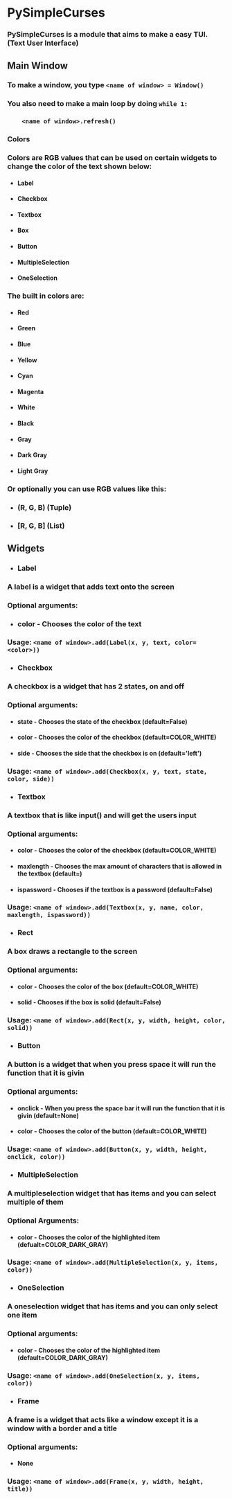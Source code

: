 # PySimpleCurses
### PySimpleCurses is a module that aims to make a easy TUI. (Text User Interface)

## Main Window
### To make a window, you type `<name of window> = Window()`
### You also need to make a main loop by doing `while 1:`</br>
###                                            `	<name of window>.refresh()`

### Colors
### Colors are RGB values that can be used on certain widgets to change the color of the text shown below:
- #### Label
- #### Checkbox
- #### Textbox
- #### Box
- #### Button
- #### MultipleSelection
- #### OneSelection

### The built in colors are:
- #### Red
- #### Green
- #### Blue
- #### Yellow
- #### Cyan
- #### Magenta
- #### White
- #### Black
- #### Gray
- #### Dark Gray
- #### Light Gray

### Or optionally you can use RGB values like this:
- ### (R, G, B) (Tuple)
- ### [R, G, B] (List)

## Widgets
- ### Label
### A label is a widget that adds text onto the screen
### Optional arguments:
- ### color - Chooses the color of the text
### Usage: `<name of window>.add(Label(x, y, text, color=<color>))`

- ### Checkbox
### A checkbox is a widget that has 2 states, on and off
### Optional arguments:
- #### state - Chooses the state of the checkbox (default=False)
- #### color - Chooses the color of the checkbox (default=COLOR_WHITE)
- #### side  - Chooses the side that the checkbox is on (default='left')

### Usage: `<name of window>.add(Checkbox(x, y, text, state, color, side))`

- ### Textbox
### A textbox that is like input() and will get the users input
### Optional arguments:
- #### color       - Chooses the color of the checkbox (default=COLOR_WHITE)
- #### maxlength   - Chooses the max amount of characters that is allowed in the textbox (default=<infinite>)
- #### ispassword  - Chooses if the textbox is a password (default=False)

### Usage: `<name of window>.add(Textbox(x, y, name, color, maxlength, ispassword))`

- ### Rect
### A box draws a rectangle to the screen
### Optional arguments:
- #### color       - Chooses the color of the box (default=COLOR_WHITE)
- #### solid       - Chooses if the box is solid (default=False)

### Usage: `<name of window>.add(Rect(x, y, width, height, color, solid))`

- ### Button
### A button is a widget that when you press space it will run the function that it is givin
### Optional arguments:
- #### onclick     - When you press the space bar it will run the function that it is givin (default=None)
- #### color       - Chooses the color of the button (default=COLOR_WHITE)

### Usage: `<name of window>.add(Button(x, y, width, height, onclick, color))`

- ### MultipleSelection
### A multipleselection widget that has items and you can select multiple of them
### Optional Arguments:
- #### color       - Chooses the color of the highlighted item (defualt=COLOR_DARK_GRAY)

### Usage: `<name of window>.add(MultipleSelection(x, y, items, color))`

- ### OneSelection
### A oneselection widget that has items and you can only select one item
### Optional arguments:
- #### color       - Chooses the color of the highlighted item (default=COLOR_DARK_GRAY)

### Usage: `<name of window>.add(OneSelection(x, y, items, color))`

- ### Frame
### A frame is a widget that acts like a window except it is a window with a border and a title
### Optional arguments:
- #### None

### Usage: `<name of window>.add(Frame(x, y, width, height, title))`